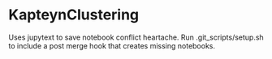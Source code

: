 # KapteynClustering
Uses jupytext to save notebook conflict heartache.
Run .git_scripts/setup.sh to include a post merge hook that creates missing notebooks.
